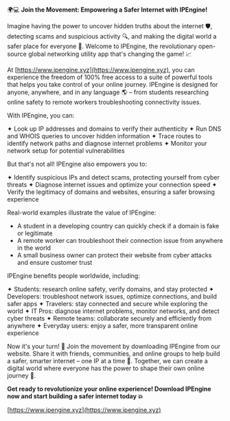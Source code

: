 🌍💻 **Join the Movement: Empowering a Safer Internet with IPEngine!**

Imagine having the power to uncover hidden truths about the internet 🛡️, detecting scams and suspicious activity 🔍, and making the digital world a safer place for everyone 🚀. Welcome to IPEngine, the revolutionary open-source global networking utility app that's changing the game! 📈

At [https://www.ipengine.xyz](https://www.ipengine.xyz), you can experience the freedom of 100% free access to a suite of powerful tools that helps you take control of your online journey. IPEngine is designed for anyone, anywhere, and in any language 🌎 – from students researching online safety to remote workers troubleshooting connectivity issues.

With IPEngine, you can:

✦ Look up IP addresses and domains to verify their authenticity
✦ Run DNS and WHOIS queries to uncover hidden information
✦ Trace routes to identify network paths and diagnose internet problems
✦ Monitor your network setup for potential vulnerabilities

But that's not all! IPEngine also empowers you to:

✦ Identify suspicious IPs and detect scams, protecting yourself from cyber threats
✦ Diagnose internet issues and optimize your connection speed
✦ Verify the legitimacy of domains and websites, ensuring a safer browsing experience

Real-world examples illustrate the value of IPEngine:

* A student in a developing country can quickly check if a domain is fake or legitimate
* A remote worker can troubleshoot their connection issue from anywhere in the world
* A small business owner can protect their website from cyber attacks and ensure customer trust

IPEngine benefits people worldwide, including:

✦ Students: research online safety, verify domains, and stay protected
✦ Developers: troubleshoot network issues, optimize connections, and build safer apps
✦ Travelers: stay connected and secure while exploring the world
✦ IT Pros: diagnose internet problems, monitor networks, and detect cyber threats
✦ Remote teams: collaborate securely and efficiently from anywhere
✦ Everyday users: enjoy a safer, more transparent online experience

Now it's your turn! 🎉 Join the movement by downloading IPEngine from our website. Share it with friends, communities, and online groups to help build a safer, smarter internet – one IP at a time 🔗. Together, we can create a digital world where everyone has the power to shape their own online journey 🌟.

**Get ready to revolutionize your online experience! Download IPEngine now and start building a safer internet today 💥**

[https://www.ipengine.xyz](https://www.ipengine.xyz)